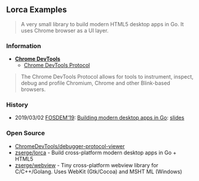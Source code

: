 ## Lorca Examples
> A very small library to build modern HTML5 desktop apps in Go. It uses Chrome browser as a UI layer. 

### Information
- [**Chrome DevTools**](https://developers.google.com/web/tools/chrome-devtools/)
    - [Chrome DevTools Protocol](https://chromedevtools.github.io/devtools-protocol/)

> The Chrome DevTools Protocol allows for tools to instrument, inspect, debug and profile Chromium, Chrome and other Blink-based browsers.

### History
- 2019/03/02 [FOSDEM'19](https://fosdem.org/2019/): [Building modern desktop apps in Go](https://fosdem.org/2019/schedule/event/godesktopapps/): [slides](https://fosdem.org/2019/schedule/event/godesktopapps/attachments/slides/2994/export/events/attachments/godesktopapps/slides/2994/slides.pdf)

### Open Source
- [ChromeDevTools/debugger-protocol-viewer](https://github.com/ChromeDevTools/debugger-protocol-viewer)
- [zserge/lorca](https://github.com/zserge/lorca) - Build cross-platform modern desktop apps in Go + HTML5
- [zserge/webview](https://github.com/zserge/webview) - Tiny cross-platform webview library for C/C++/Golang. Uses WebKit (Gtk/Cocoa) and MSHT    ML (Windows)
